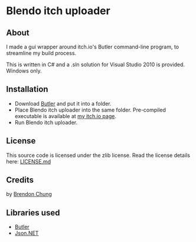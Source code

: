 ﻿# Blendo itch uploader

## About
I made a gui wrapper around itch.io's Butler command-line program, to streamline my build process.

This is written in C# and a .sln solution for Visual Studio 2010 is provided. Windows only.

## Installation
- Download [Butler](https://fasterthanlime.itch.io/butler) and put it into a folder.
- Place Blendo itch uploader into the same folder. Pre-compiled executable is available at [my itch.io page](https://blendogames.itch.io/blendo-itch-uploader).
- Run Blendo itch uploader.

## License
This source code is licensed under the zlib license. Read the license details here: [LICENSE.md](https://github.com/blendogames/itch_butler_gui/blob/master/license.md)

## Credits
by [Brendon Chung](http://blendogames.com)

## Libraries used
- [Butler](https://github.com/itchio/butler)
- [Json.NET](https://www.newtonsoft.com/json)
